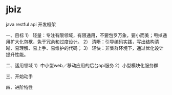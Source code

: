 # jbiz
java restful api 开发框架

一、目标
1） 轻量：专注有限领域，有限通用，不要包罗万象，要小而美；甩掉通用扩大化包袱，免于冗余和过度设计。
2） 清晰：引导编码实践，写出结构清晰、易理解、易上手、易维护的代码；
3） 轻快：非集群环境下，通过优化设计提升性能。

二、适用领域
1）中小型web／移动应用的后台api服务
2）小型模块化服务群

三、开始动手


四、进阶特性
